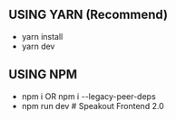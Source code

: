 ## USING YARN (Recommend)

- yarn install
- yarn dev

## USING NPM

- npm i OR npm i --legacy-peer-deps
- npm run dev
#   S p e a k o u t   F r o n t e n d   2 . 0  
 